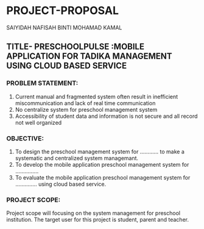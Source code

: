 # PROJECT-PROPOSAL
SAIYIDAH NAFISAH BINTI MOHAMAD KAMAL
## TITLE- PRESCHOOLPULSE :MOBILE APPLICATION FOR TADIKA MANAGEMENT USING CLOUD BASED SERVICE

### PROBLEM STATEMENT:
1. Current manual and fragmented system often result in inefficient miscommunication and lack of real time communication
2. No centralize system for preschool management system
3. Accessibility of student data and information is not secure and all record not well organized

### OBJECTIVE:
1. To design the preschool management system for ............ to make a systematic and centralized system managemant.
2. To develop the mobile application preschool management system for ...............
3. To evaluate the mobile application preschool management system for .............. using cloud based service.

### PROJECT SCOPE:
Project scope will focusing on the system management for preschool institution. The target user for this project is student, parent and teacher.
